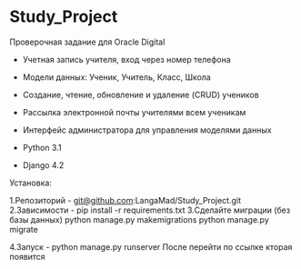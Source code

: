 # Study_Project
Проверочная задание для Oracle Digital


- Учетная запись учителя, вход через номер телефона
- Модели данных: Ученик, Учитель, Класс, Школа
- Создание, чтение, обновление и удаление (CRUD) учеников
- Рассылка электронной почты учителями всем ученикам
- Интерфейс администратора для управления моделями данных


- Python 3.1
- Django 4.2

Установка:

  1.Репозиторий - git@github.com:LangaMad/Study_Project.git
  2.Зависимости - pip install -r requirements.txt
  3.Сделайте миграции (без базы данных)
  python manage.py makemigrations
  python manage.py migrate

  4.Запуск - python manage.py runserver
После перейти по ссылке кторая появится



